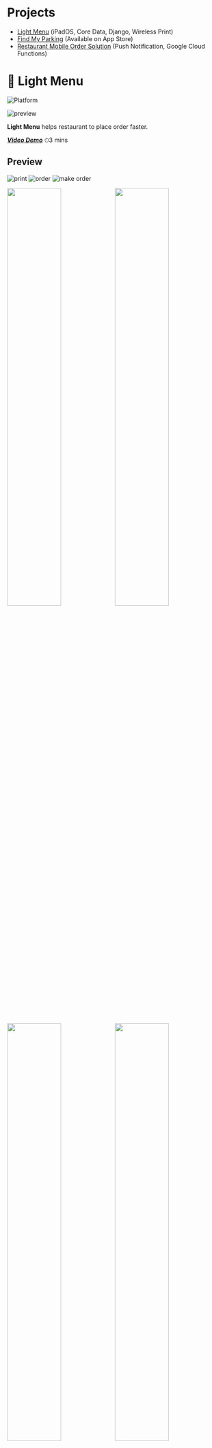 # Projects

-   [Light Menu](#pushpin-light-menu) (iPadOS, Core Data, Django, Wireless Print)
-   [Find My Parking](#pushpin-find-my-parking) (Available on App Store)
-   [Restaurant Mobile Order Solution](#pushpin-restaurant-mobile-order-solution) (Push Notification, Google Cloud Functions)

# :pushpin: Light Menu

![Platform](https://img.shields.io/badge/Platform-iOS-green.svg)

![preview](/asset/light-menu/light_menu_preview.jpg)

**Light Menu** helps restaurant to place order faster.

_[**Video Demo**](https://vimeo.com/336508045)_ ⏱3 mins

## Preview

![print](asset/light-menu/print.gif)
![order](asset/light-menu/order.gif)
![make order](asset/light-menu/makeorder.gif)

<img src="asset/light-menu/home.png" width="50%"><img src="asset/light-menu/search_customer.png" width="50%"><img src="asset/light-menu/transactions.png" width="50%"><img src="asset/light-menu/menu.png" width="50%"><img src="asset/light-menu/django_main_list.png" width="50%"><img src="asset/light-menu/django_sushi_list.png" width="50%"><img src="asset/light-menu/django_edit_sushi.png" width="50%"><img src="asset/light-menu/firebase_database.png" width="50%">

## Features

_Full-stack project, including `iPad` for mobile, `Django` for web and api, `Firebase` for backend and `PostgreSQL` for database._

**iPad**

1. Written in `Swift` with `Auto Layout` UI programmatically
2. Print receipt wirelessly via thermal printer, connected with `Socket`
3. Store transactions with `Core Data`
4. Customized `UICollectionView` and `UITableView`
5. Show customer location and calculated driving distance with `MapKit` and `Core Location`
6. `JSON` parsing
7. `UIView` animation for sliding menu
8. Search and create new customer through `Firebase` real-time databse

**Django**

1. Deployed on [Heroku](https://tranquil-reaches-33843.herokuapp.com), intergrated with 2 api endpoint [category](https://tranquil-reaches-33843.herokuapp.com/api/category/) and [menu data](https://tranquil-reaches-33843.herokuapp.com/api/items/)
2. Connected with `ElephantSQL`, a cloud `PostgreSQL` database
3. Implemented `Django Admin`, which allows restaurant to login and CRUD sushi menu data

[BACK TO TOP](#projects)

# :pushpin: Find My Parking

![Swift](https://img.shields.io/badge/Swift-5.0-orange.svg)
![Platform](https://img.shields.io/badge/Platform-iOS-orange.svg)

**Find My Parking** helps user to find parking pole and parking meter location in Montréal, Canada.

Available on `App Store`

<a target='_blank' href='https://itunes.apple.com/us/app/find-my-parking/id1459821681?ls=1&mt=8'>
<img src='asset/find-my-parking/app-store-download.png' />
</a>

⬇️ Scan via iPhone's camera to open in App Store to download

<img src='asset/find-my-parking/qrcode.png'  width="160" height="200"/>

## Demo

### Version 2.4

-   Add callout view to show paid period

![callout](asset/find-my-parking/callout.gif)

### Version 2.1

-   Adapted `iOS 13` Dark Mode

![dark_mode](asset/find-my-parking/darkmode.gif)

### Version 2.0

-   Integrated Core Data
-   Add Parking Meter search

![search](asset/find-my-parking/center.gif)
![swipe](asset/find-my-parking/searchsort.gif)
![parkingmeters](asset/find-my-parking/parking.gif)

### Version 1.0

![menu](asset/find-my-parking/menu.gif)
![home_screen](asset/find-my-parking/french.gif)
![french_support](asset/find-my-parking/info.gif)
![search_history](asset/find-my-parking/search.gif)
![search_history](asset/find-my-parking/cluster.gif)

## App Store Preview

![design](asset/find-my-parking/design.png)

## Features

1. Created `Auto Layout` UI and animation programmatically (no storyboard)
2. Adapted to `iOS 13` Dark Mode
3. Request for user location with `CoreLocation` and shows it on `MapView` with `MapKit`
4. Search parking pole and nearby parking meters from open-source data provided by [Stationnement de Montréal](https://www.statdemtl.qc.ca/fr/informations/donnees-ouvertes/description-des-donnees-disponibles.html), and show result on MapView with `MapKit Annotations`, including `clustering`
5. Store persistant data with `Core Data`
6. Intergrated a confetti animation with `CAEmitterLayer`
7. Customized `UICollectionView` with `UIViewPropertyAnimator` and customized `Flow Layout` to achieve a blur effect animation
8. `UITableView` and `UICollectionView` with customized cell
9. Implemented `Delegation Pattern`
10. Multiple language support: English, French and Chinese
11. Display user current facing direction

[BACK TO TOP](#projects)

# :pushpin: Restaurant Mobile Order Solution

**Restaurant Mobile Order Solution** is a simplified UberEats-like app, including a client-side app and a restaurant-side app. Both sides will receive Notification when order status changes.

## Features

1. Written in `Swift` with `Auto Layout` UI programmatically
2. Integrated `Push Notification` feature via [Firebase Cloud Messaging](https://firebase.google.com/docs/cloud-messaging)
3. Deployed two [Cloud Function](https://firebase.google.com/docs/functions) to monitor data (order status) change, written in `Node.js`
4. Customized nested `UICollectionView`

## Demo

▶️ [**Video Demo**](https://vimeo.com/384440813) ⏱1 min

![demo](asset/restaurant-solution/push_notification.gif)
![demo](asset/restaurant-solution/demo.gif)

### Screenshots

##### iPhone ⬇️

<img src='asset/restaurant-solution/home.png' width="20%"><img src='asset/restaurant-solution/login.png' width="20%"><img src='asset/restaurant-solution/signup.png' width="20%"><img src='asset/restaurant-solution/menu.png' width="20%"><img src='asset/restaurant-solution/orders.png' width="20%"><img src='asset/restaurant-solution/order_detail.png' width="20%"><img src='asset/restaurant-solution/account.png' width="20%"><img src='asset/restaurant-solution/bag.png' width="20%">

##### iPad (Split View) ⬇️

<img src='asset/restaurant-solution/ipad.png' width="90%">

[BACK TO TOP](#projects)
